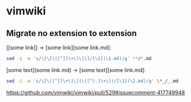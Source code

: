 # vimwiki

## Migrate no extension to extension

[[some link]] -> [some link][some link.md]:

```sh
sed -i -e 's/\[\[\([^]]\+\)\]\]/[\1](\1.md)/g' **/*.md
```

[some text](some link.md) -> [some text][some link.md]:

```sh
sed -i -e 's/\[\([^]]\+\)\](\([^).]\+\))/[\1](\2.md)/g' \*_/_.md
```

https://github.com/vimwiki/vimwiki/pull/529#issuecomment-417749948
